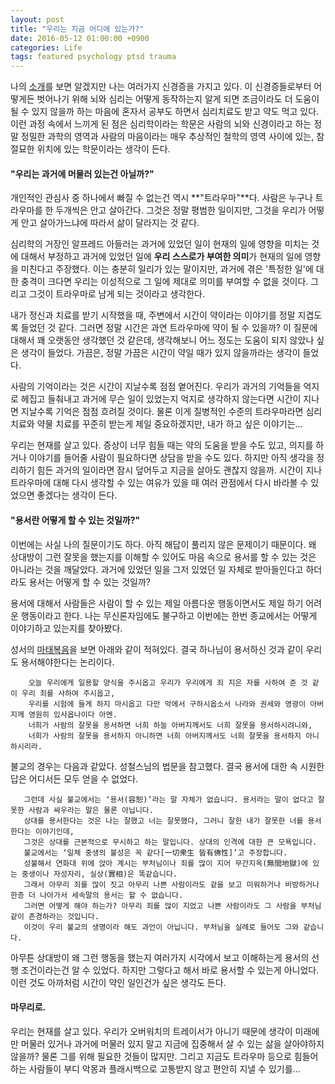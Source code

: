 ```yaml
---
layout: post
title: "우리는 지금 어디에 있는가?"
date: 2016-05-12 01:00:00 +0900
categories: Life
tags: featured psychology ptsd trauma
---
```


 나의 [소개](http://realignist.me/about/)를 보면 알겠지만 나는 여러가지 신경증을 가지고 있다. 이 신경증들로부터 어떻게든 벗어나기 위해 뇌와 심리는 어떻게 동작하는지 알게 되면 조금이라도 더 도움이 될 수 있지 않을까 하는 마음에 혼자서 공부도 하면서 심리치료도 받고 약도 먹고 있다. 이런 과정 속에서 느끼게 된 점은 심리학이라는 학문은 사람의 뇌와 신경이라고 하는 정말 정밀한 과학의 영역과 사람의 마음이라는 매우 추상적인 철학의 영역 사이에 있는, 참 절묘한 위치에 있는 학문이라는 생각이 든다.

#### "우리는 과거에 머물러 있는건 아닐까?"

 개인적인 관심사 중 하나에서 빠질 수 없는건 역시 **"트라우마"**다. 사람은 누구나 트라우마를 한 두개씩은 안고 살아간다. 그것은 정말 평범한 일이지만, 그것을 우리가 어떻게 안고 살아가느냐에 따라서 삶이 달라지는 것 같다.
 
 심리학의 거장인 알프레드 아들러는 과거에 있었던 일이 현재의 일에 영향을 미치는 것에 대해서 부정하고 과거에 있었던 일에 **우리 스스로가 부여한 의미**가 현재의 일에 영향을 미친다고 주장했다. 이는 충분히 일리가 있는 말이지만, 과거에 겪은 '특정한 일'에 대한 충격이 크다면 우리는 이성적으로 그 일에 제대로 의미를 부여할 수 없을 것이다. 그리고 그것이 트라우마로 남게 되는 것이라고 생각한다.
 
 내가 정신과 치료를 받기 시작했을 때, 주변에서 시간이 약이라는 이야기를 정말 지겹도록 들었던 것 같다. 그러면 정말 시간은 과연 트라우마에 약이 될 수 있을까? 이 질문에 대해서 꽤 오랫동안 생각했던 것 같은데, 생각해보니 어느 정도는 도움이 되지 않았나 싶은 생각이 들었다. 가끔은, 정말 가끔은 시간이 약일 때가 있지 않을까라는 생각이 들었다.
 
 사람의 기억이라는 것은 시간이 지날수록 점점 옅어진다. 우리가 과거의 기억들을 억지로 헤집고 들춰내고 과거에 무슨 일이 있었는지 억지로 생각하지 않는다면 시간이 지나면 지날수록 기억은 점점 흐려질 것이다. 물론 이게 질병적인 수준의 트라우마라면 심리 치료와 약물 치료를 꾸준히 받는게 제일 중요하겠지만, 내가 하고 싶은 이야기는…
 
 우리는 현재를 살고 있다. 증상이 너무 힘들 때는 약의 도움을 받을 수도 있고, 의지를 하거나 이야기를 들어줄 사람이 필요하다면 상담을 받을 수도 있다. 하지만 아직 생각을 정리하기 힘든 과거의 일이라면 잠시 덮어두고 지금을 살아도 괜찮지 않을까. 시간이 지나 트라우마에 대해 다시 생각할 수 있는 여유가 있을 때 여러 관점에서 다시 바라볼 수 있었으면 좋겠다는 생각이 든다.
 
#### "용서란 어떻게 할 수 있는 것일까?"

 이번에는 사실 나의 질문이기도 하다. 아직 해답이 풀리지 않은 문제이기 때문이다. 왜 상대방이 그런 잘못을 했는지를 이해할 수 있어도 마음 속으로 용서를 할 수 있는 것은 아니라는 것을 깨달았다. 과거에 있었던 일을 그저 있었던 일 자체로 받아들인다고 하더라도 용서는 어떻게 할 수 있는 것일까?
 
 용서에 대해서 사람들은 사람이 할 수 있는 제일 아름다운 행동이면서도 제일 하기 어려운 행동이라고 한다. 나는 무신론자임에도 불구하고 이번에는 한번 종교에서는 어떻게 이야기하고 있는지를 찾아봤다.
 
 성서의 [마태복음](http://kcm.co.kr/bible/kor/Mat6.html)을 보면 아래와 같이 적혀있다. 결국 하나님이 용서하신 것과 같이 우리도 용서해야한다는 논리이다.

		오늘 우리에게 일용할 양식을 주시옵고 우리가 우리에게 죄 지은 자를 사하여 준 것 같이 우리 죄를 사하여 주시옵고,
		우리를 시험에 들게 하지 마시옵고 다만 악에서 구하시옵소서 나라와 권세와 영광이 아버지께 영원히 있사옵나이다 아멘.
		너희가 사람의 잘못을 용서하면 너희 하늘 아버지께서도 너희 잘못을 용서하시려니와,
		너희가 사람의 잘못을 용서하지 아니하면 너희 아버지께서도 너희 잘못을 용서하지 아니하시리라.
 
 불교의 경우는 다음과 같았다. 성철스님의 법문을 참고했다. 결국 용서에 대한 속 시원한 답은 어디서든 모두 얻을 수 없었다.

	   그런데 사실 불교에서는 ‘용서(容恕)’라는 말 자체가 없습니다. 용서라는 말이 없다고 잘못한 사람과 싸우라는 말은 물론 아닙니다.
	   상대를 용서한다는 것은 나는 잘했고 너는 잘못했다, 그러니 잘한 내가 잘못한 너를 용서한다는 이야기인데,
	   그것은 상대를 근본적으로 무시하고 하는 말입니다. 상대의 인격에 대한 큰 모욕입니다.
	   불교에서는 ‘일체 중생의 불성은 꼭 같다[一切衆生 皆有佛性]’고 주장합니다.
	   성불해서 연화대 위에 앉아 계시는 부처님이나 죄를 많이 지어 무간지옥(無間地獄)에 있는 중생이나 자성자리, 실상(實相)은 똑같습니다.
	   그래서 아무리 죄를 많이 짓고 아무리 나쁜 사람이라도 겉을 보고 미워하거나 비방하거나 한층 더 나아가서 세속말의 용서는 할 수 없습니다.
	   그러면 어떻게 해야 하는가? 아무리 죄를 많이 지었고 나쁜 사람이라도 그 사람을 부처님같이 존경하라는 것입니다.
	   이것이 우리 불교의 생명이라 해도 과언이 아닙니다. 부처님을 실례로 들어도 그와 같습니다.

 아무튼 상대방이 왜 그런 행동을 했는지 여러가지 시각에서 보고 이해하는게 용서의 선행 조건이라는건 알 수 있었다. 하지만 그렇다고 해서 바로 용서할 수 있는게 아니었다. 이런 것도 아까처럼 시간이 약인 일인건가 싶은 생각도 든다.
 
#### 마무리로.

우리는 현재를 살고 있다. 우리가 오버워치의 트레이서가 아니기 때문에 생각이 미래에만 머물러 있거나 과거에 머물러 있지 말고 지금에 집중해서 살 수 있는 삶을 살아야하지 않을까? 물론 그를 위해 필요한 것들이 많지만. 그리고 지금도 트라우마 등으로 힘들어하는 사람들이 부디 악몽과 플래시백으로 고통받지 않고 편안히 지낼 수 있기를…
